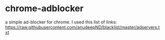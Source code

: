 # chrome-adblocker
a simple ad-blocker for chrome.
I used this list of links: https://raw.githubusercontent.com/anudeepND/blacklist/master/adservers.txt


